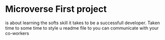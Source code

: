 <!-- about  Microverse first project -->

 # Microverse First project  

is about learning the softs skill it takes to be a successfull developer. 
 Taken time to some time to style u readme file to you can communicate with your co-workers 

 